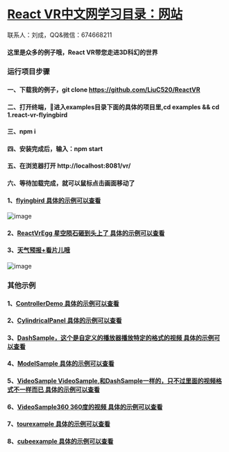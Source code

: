 # [React VR中文网学习目录：网站](http://www.vr-react.com/)
联系人：刘成，QQ&微信：674668211


#### 这里是众多的例子哦，React VR带您走进3D科幻的世界
### 运行项目步骤
#### 一、下载我的例子，git clone https://github.com/LiuC520/ReactVR
#### 二、打开终端，进入examples目录下面的具体的项目里,cd examples && cd 1.react-vr-flyingbird
#### 三、npm i
#### 四、安装完成后，输入：npm start
#### 五、在浏览器打开 http://localhost:8081/vr/
#### 六、等待加载完成，就可以鼠标点击画面移动了

#### 1、[flyingbird 具体的示例可以查看](http://www.vr-react.com/example/react-vr-flyingbird/)

 ![image](https://github.com/LiuC520/ReactVR/blob/master/flyingbird.gif)
 #### 2、[ReactVrEgg 星空陨石砸到头上了 具体的示例可以查看](http://www.vr-react.com/example/ReactVrEgg/)
#### 3、[天气预报+看片儿哦](http://www.vr-react.com/example/tianqi//)
 ![image](https://github.com/LiuC520/ReactVR/blob/master/tianqi.png)
 
 ### 其他示例
#### 1、[ControllerDemo 具体的示例可以查看](http://www.vr-react.com/example/ControllerDemo/)
#### 2、[CylindricalPanel 具体的示例可以查看](http://www.vr-react.com/example/CylindricalPanel/)
#### 3、[DashSample，这个是自定义的播放器播放特定的格式的视频 具体的示例可以查看](http://www.vr-react.com/example/DashSample/)
#### 4、[ModelSample 具体的示例可以查看](http://www.vr-react.com/example/ModelSample/)
#### 5、[VideoSample VideoSample,和DashSample一样的，只不过里面的视频格式不一样而已  具体的示例可以查看](http://www.vr-react.com/example/VideoSample/)
#### 6、[VideoSample360 360度的视频 具体的示例可以查看](http://www.vr-react.com/example/VideoSample360/)
#### 7、[tourexample 具体的示例可以查看](http://www.vr-react.com/example/tourexample/)
#### 8、[cubeexample 具体的示例可以查看](http://www.vr-react.com/example/cubeexample/)

